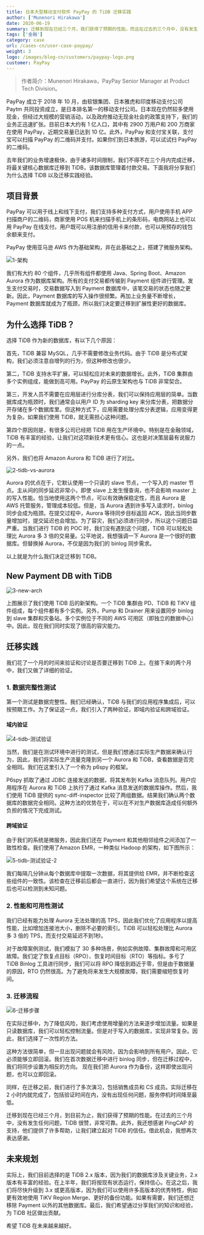 ```yaml
---
title: 日本大型移动支付软件 PayPay 的 TiDB 迁移实践
author: ['Munenori Hirakawa']
date: 2020-06-19
summary: 迁移到现在已经三个月，我们获得了预期的性能。而且在过去的三个月中，没有发生任何问题，TiDB 很赞，非常可靠。
tags: ['金融']
category: case
url: /cases-cn/user-case-paypay/
weight: 3
logo: /images/blog-cn/customers/paypay-logo.png
customer: PayPay
---
```


>作者简介：Munenori Hirakawa，PayPay Senior Manager at Product Tech Division。

PayPay 成立于 2018 年 10 月，由软银集团、日本雅虎和印度移动支付公司 Paytm 共同投资成立，是日本排名第一的移动支付公司。日本现在仍然较多使用现金，但经过大规模的营销活动，以及政府推动无现金社会的政策支持下，我们的业务正迅速扩张。目前日本大约有 1 亿人口，其中有 2900 万用户和 200 万商家在使用 PayPay，近期交易量已达到 10 亿。此外，PayPay 和支付宝关联，支付宝可以扫描 PayPay 的二维码并支付。如果你们到日本旅游，可以试试扫 PayPay 的二维码。

去年我们的业务增速极快，由于诸多时间限制，我们不得不在三个月内完成迁移，将最关键核心数据库迁移到 TiDB，该数据库管理着付款交易。下面我将分享我们为什么选择 TiDB 以及迁移实践经验。

## 项目背景

PayPay 可以用于线上和线下支付，我们支持多种支付方式，用户使用手机 APP 扫描商户的二维码，商家使用 POS 机来扫描手机上的条形码，电商网站上也可以用 PayPay 在线支付。用户既可以用注册的信用卡来付款，也可以用预存的钱包余额来支付。

PayPay 使用亚马逊 AWS 作为基础架构，并在此基础之上，搭建了微服务架构。

![1-架构](https://download.pingcap.com/images/blog/user-case-paypay/1-架构.png)

我们有大约 80 个组件，几乎所有组件都使用 Java、Spring Boot、Amazon Aurora 作为数据库架构。所有的支付交易都传输到 Payment 组件进行管理。发生支付交易时，交易数据写入到 Payment 数据库中，该笔交易的状态也随之更新。因此，Payment 数据库的写入操作很频繁。再加上业务量不断增长，Payment 数据库就成为了瓶颈，所以我们决定要迁移到扩展性更好的数据库。

## 为什么选择 TiDB？

选择 TiDB 作为新的数据库，有以下几个原因：

首先，TiDB 兼容 MySQL，几乎不需要修改业务代码。由于 TiDB 是分布式架构，我们必须注意自增列的行为，但这种修改也很少。

第二，TiDB 支持水平扩展，可以轻松应对未来的数据增长。此外，TiDB 集群由多个实例组成，能做到高可用。PayPay 的云原生架构也与 TiDB 非常契合。

第三，开发人员不需要在应用层进行分库分表，我们可以保持应用层的简单。当数据库成为瓶颈时，我们通常会以用户 ID 为 sharding key 来分库分表，把数据分开存储在多个数据库里。但这种方式下，应用需要处理分库分表逻辑，应用变得更为复杂。如果我们使用 TiDB，就无需担心这种问题。

第四个原因则是，有很多公司已经把 TiDB 用在生产环境中。特别是在金融领域，TiDB 有丰富的经验，让我们对这项新技术更有信心。这也是对决策层最有说服力的一点。

另外，我们也将 Amazon Aurora 和 TiDB 进行了对比。

![2-tidb-vs-aurora](https://download.pingcap.com/images/blog/user-case-paypay/2-tidb-vs-aurora.png)

Aurora 的优点在于，它默认使用一个只读的 slave 节点，一个写入的 master 节点。主从间的同步延迟非常小，即使 slave 上发生慢查询，也不会影响 master 上的写入性能。恰当地使用这两个节点，可以有效确保稳定性，而且 Aurora 是 AWS 托管服务，管理成本较低。但是，当 Aurora 遇到许多写入请求时，binlog 同步会成为瓶颈。在提交过程中，Aurora 等待同步目标返回 ACK，因此当同步数量增加时，提交延迟也会增加。为了容灾，我们必须进行同步，所以这个问题日益严重。当我们进行 TiDB 的 POC 时，我们没有遇到这个问题，TiDB 可以轻松处理比 Aurora 多 3 倍的交易量。公平地说，我想强调一下 Aurora 是一个很好的数据库。但替换掉 Aurora，不仅是因为我们的 binlog 同步需求。

以上就是为什么我们决定迁移到 TiDB。

## New Payment DB with TiDB


![3-new-arch](https://download.pingcap.com/images/blog/user-case-paypay/3-new-arch.png)

上图展示了我们使用 TiDB 后的新架构。一个 TiDB 集群由 PD、TiDB 和 TiKV 组件组成，每个组件都有多个实例。另外，Pump 和 Drainer 用来设置同步 binlog 到 slave 集群和灾备站。多个实例位于不同的 AWS 可用区（即独立的数据中心）中。因此，现在我们同时实现了很高的容灾能力。

## 迁移实践

我们花了一个月的时间来验证和讨论是否要迁移到 TiDB 上。在接下来的两个月中，我们又做了详细的验证。

### 1. 数据完整性测试

第一个测试是数据完整性。我们已经确认，TiDB 与我们的应用程序集成后，可以按预期工作。为了保证这一点，我们引入了两种验证，即域内验证和跨域验证。

#### 域内验证

![4-tidb-测试验证](https://download.pingcap.com/images/blog/user-case-paypay/4-tidb-测试验证.png)

当然，我们是在测试环境中进行的测试，但是我们想通过实际生产数据来确认行为，因此，我们将实际生产流量克隆到另一个 Aurora 和 TiDB，查看数据是否完全相同。我们在这里引入了一个称为 p6spy 的框架。

P6spy 抓取了通过 JDBC 连接发送的数据，将其发布到 Kafka 消息队列。用户应用程序在 Aurora 和 TiDB 上执行了通过 Kafka 消息发送的数据库操作。然后，我们使用 TiDB 提供的 sync-diff-inspector 比较了两组数据。结果我们确认两个数据库的数据完全相同。这种方法的优势在于，可以在不对生产数据库造成任何额外负担的情况下完成测试。

#### 跨域验证

由于我们的系统是微服务，因此我们还在 Payment 和其他相邻组件之间添加了一致性检查。我们使用了Amazon EMR，一种类似 Hadoop 的架构，如下图所示：

![5-tidb-测试验证-2](https://download.pingcap.com/images/blog/user-case-paypay/5-tidb-测试验证-2.png)

我们每隔几分钟从每个数据库中提取一次数据，将其提供给 EMR，并不断检查这些组件的一致性。该检查在迁移前后都会一直进行，因为我们希望这个系统在迁移后也可以检测到未知问题。

### 2. 性能和可用性测试

我们已经有能力处理 Aurora 无法处理的高 TPS，因此我们优化了应用程序以提高性能，比如增加连接池大小，删除不必要的索引。TiDB 可以轻松处理比 Aurora 多 3 倍的 TPS，而支付交易延迟不到1秒。

对于故障案例测试，我们模拟了 30 多种场景，例如实例故障、集群故障和可用区故障。我们定了恢复点目标（RPO）、恢复时间目标（RTO）等指标。多亏了 TiDB Binlog 工具进行同步，我们可以将 RPO 降低到趋近于零，但是由于数据量的原因，RTO 仍然很高。为了避免将来发生大规模故障，我们需要缩短恢复时间。

### 3. 迁移流程

![6-迁移步骤](https://download.pingcap.com/images/blog/user-case-paypay/6-迁移步骤.png)

在实际迁移中，为了降低风险，我们考虑使用增量的方法来逐步增加流量。如果是只读数据库，我们可以轻松控制流量。但是对于写入的数据库，实现非常复杂。因此，我们选择了一次性的方法。

这种方法很简单，但一旦出现问题就会有风险，因为会影响到所有用户。因此，它必须能够立即回滚。我们在首次数据迁移中进行 binlog 同步，但在迁移过程中，我们将同步设置为相反的方向。 现在我们把 Aurora 作为备份，这样即使出现问题，也可以立即回滚。

同样，在迁移之前，我们进行了多次演习，包括销售成员和 CS 成员。实际迁移在 2 小时内就完成了，包括验证时间在内，没有出现任何问题，服务停机时间降至最低。

迁移到现在已经三个月，到目前为止，我们获得了预期的性能。在过去的三个月中，没有发生任何问题，TiDB 很赞，非常可靠。此外，我还想感谢 PingCAP 的支持，他们提供了许多帮助，让我们建立起对 TiDB 的信任。借此机会，我想再次表达感谢。

## 未来规划

实际上，我们目前选择的是 TiDB 2.x 版本，因为我们的数据库涉及关键业务，2.x 版本有丰富的经验。在上半年，我们将按现有状态运行，保持信心。在这之后，我们将尽快升级到 3.x 或更高版本，因为我们可以使用许多高版本的优秀特性，例如更有效地使用 TiKV Region Merge、更好的备份功能。如果有需要，我们还想迁移除 Payment 以外的其他数据库。最后，我们希望通过分享我们的知识和经验，为 TiDB 社区做出贡献。

希望 TiDB 在未来越来越好。

